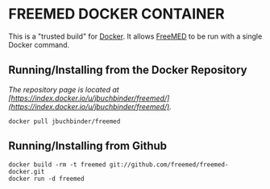# FREEMED DOCKER CONTAINER

This is a "trusted build" for [Docker](http://docker.io/). It allows
[FreeMED](https://github.com/freemed/freemed) to be run with a single
Docker command.

## Running/Installing from the Docker Repository

*The repository page is located at
[https://index.docker.io/u/jbuchbinder/freemed/](https://index.docker.io/u/jbuchbinder/freemed/).*

```
docker pull jbuchbinder/freemed
```

## Running/Installing from Github

```
docker build -rm -t freemed git://github.com/freemed/freemed-docker.git
docker run -d freemed
```

